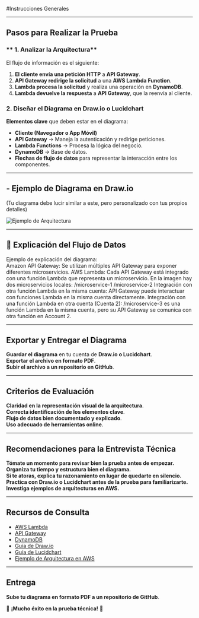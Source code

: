#Instrucciones Generales 

---

## **Pasos para Realizar la Prueba**  

### ** 1.  Analizar la Arquitectura**  
El flujo de información es el siguiente:  
1.  **El cliente envía una petición HTTP** a **API Gateway**.  
2.  **API Gateway redirige la solicitud** a una **AWS Lambda Function**.  
3.  **Lambda procesa la solicitud** y realiza una operación en **DynamoDB**.  
4.  **Lambda devuelve la respuesta** a **API Gateway**, que la reenvía al cliente.  

### **2.  Diseñar el Diagrama en Draw.io o Lucidchart**  
 **Elementos clave** que deben estar en el diagrama:  
-  **Cliente (Navegador o App Móvil)**  
-  **API Gateway** → Maneja la autenticación y redirige peticiones.  
-  **Lambda Functions** → Procesa la lógica del negocio.  
- **DynamoDB** → Base de datos.  
- **Flechas de flujo de datos** para representar la interacción entre los componentes.  

---

## -  **Ejemplo de Diagrama en Draw.io**  
(Tu diagrama debe lucir similar a este, pero personalizado con tus propios detalles)  

![Ejemplo de Arquitectura](https://docs.aws.amazon.com/es_es/whitepapers/latest/serverless-multi-tier-architectures-api-gateway-lambda/images/microservices-with-lambda.png)  

---

## 📝 **Explicación del Flujo de Datos**  
Ejemplo de explicación del diagrama:  
Amazon API Gateway: Se utilizan múltiples API Gateway para exponer diferentes microservicios.
AWS Lambda: Cada API Gateway está integrado con una función Lambda que representa un microservicio. En la imagen hay dos microservicios locales:
/microservice-1
/microservice-2
Integración con otra función Lambda en la misma cuenta:
API Gateway puede interactuar con funciones Lambda en la misma cuenta directamente.
Integración con una función Lambda en otra cuenta (Cuenta 2):
/microservice-3 es una función Lambda en la misma cuenta, pero su API Gateway se comunica con otra función en Account 2.

---

##  **Exportar y Entregar el Diagrama**  
 **Guardar el diagrama** en tu cuenta de **Draw.io o Lucidchart**.  
 **Exportar el archivo en formato PDF**.  
 **Subir el archivo a un repositorio en GitHub**.  

---

##  **Criterios de Evaluación**  
**Claridad en la representación visual de la arquitectura**.  
**Correcta identificación de los elementos clave**.  
**Flujo de datos bien documentado y explicado**.  
**Uso adecuado de herramientas online**.  

---

##  **Recomendaciones para la Entrevista Técnica**  
 **Tómate un momento para revisar bien la prueba antes de empezar.**  
**Organiza tu tiempo y estructura bien el diagrama.**  
**Si te atoras, explica tu razonamiento en lugar de quedarte en silencio.**  
**Practica con Draw.io o Lucidchart antes de la prueba para familiarizarte.**  
**Investiga ejemplos de arquitecturas en AWS.**  

---

##  **Recursos de Consulta**  
- [AWS Lambda](https://docs.aws.amazon.com/lambda/latest/dg/welcome.html)  
- [API Gateway](https://docs.aws.amazon.com/apigateway/latest/developerguide/welcome.html)  
- [DynamoDB](https://docs.aws.amazon.com/dynamodb/latest/developerguide/Introduction.html)  
- [Guía de Draw.io](https://app.diagrams.net/)  
- [Guía de Lucidchart](https://www.lucidchart.com/pages/)  
- [Ejemplo de Arquitectura en AWS](https://aws.amazon.com/architecture/)  

---

##  **Entrega**  
**Sube tu diagrama en formato PDF a un repositorio de GitHub**.  
                                   

🎉 **¡Mucho éxito en la prueba técnica!** 🚀  
